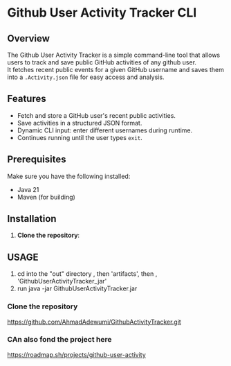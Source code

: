 # Github User Activity Tracker CLI

## Overview

The Github User Activity Tracker is a simple command-line tool that allows users to track and save public GitHub activities of any github user.  
It fetches recent public events for a given GitHub username and saves them into a `.Activity.json` file for easy access and analysis.

## Features

- Fetch and store a GitHub user's recent public activities.
- Save activities in a structured JSON format.
- Dynamic CLI input: enter different usernames during runtime.
- Continues running until the user types `exit`.

## Prerequisites

Make sure you have the following installed:

- Java 21
- Maven (for building)

## Installation

1. **Clone the repository**:

## USAGE
1. cd into the "out" directory , then 'artifacts', then , 'GithubUserActivityTracker_jar'
2. run java -jar GithubUserActivityTracker.jar

### Clone the repository
https://github.com/AhmadAdewumi/GithubActivityTracker.git

### CAn also fond the project here
https://roadmap.sh/projects/github-user-activity


